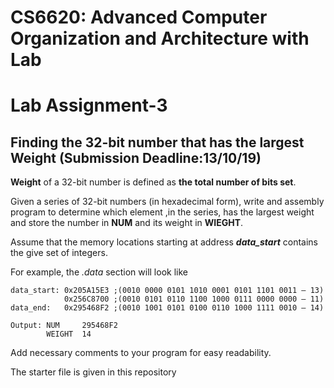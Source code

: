 # CS6620: Advanced Computer Organization and Architecture with Lab
# Lab Assignment-3 

## Finding the 32-bit number that has the largest Weight (Submission Deadline:13/10/19)

__Weight__ of a 32-bit number is defined as __the total number of bits set__.

Given a series of 32-bit numbers (in hexadecimal form), write and assembly program to determine which element ,in the series, has the largest weight and store the number in __NUM__ and its weight in __WIEGHT__.

Assume that the memory locations starting at address ___data_start___ contains the give set of integers. 

For example, the *.data* section will look like
```
data_start: 0x205A15E3 ;(0010 0000 0101 1010 0001 0101 1101 0011 – 13)
            0x256C8700 ;(0010 0101 0110 1100 1000 0111 0000 0000 – 11)
data_end:   0x295468F2 ;(0010 1001 0101 0100 0110 1000 1111 0010 – 14)

Output: NUM     295468F2
        WEIGHT  14
```

Add necessary comments to your program for easy readability.

The starter file is given in this repository
